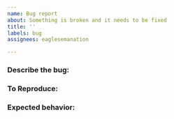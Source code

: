 ```yaml
---
name: Bug report
about: Something is broken and it needs to be fixed
title: ''
labels: bug
assignees: eaglesemanation

---
```


### Describe the bug:
<!-- A clear and concise description of what the bug is. -->

### To Reproduce:
<!-- Steps to reproduce the behavior -->

### Expected behavior:
<!-- A clear and concise description of what you expected to happen. -->
